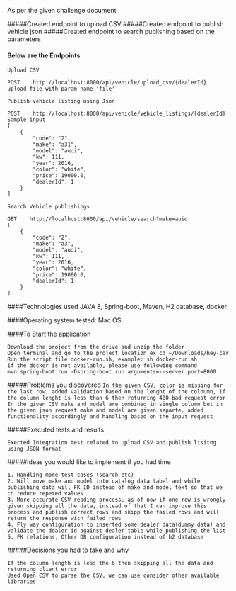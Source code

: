 As per the given challenge document

#####Created endpoint to upload CSV
#####Created endpoint to publish vehicle json
#####Created endpoint to search publishing based on the parameters
#### Below are the Endpoints
```
Upload CSV

POST    http://localhost:8000/api/vehicle/upload_csv/{dealerId}
upload file with param name 'file'
```
```
Publish vehicle listing using Json

POST    http://localhost:8000/api/vehicle/vehicle_listings/{dealerId}
Sample input
[
    {
        "code": "2",
        "make": "a31",
        "model": "audi",
        "kw": 111,
        "year": 2016,
        "color": "white",
        "price": 19000.0,
        "dealerId": 1
    }
]

```
```
Search Vehicle publishings

GET    http://localhost:8000/api/vehicle/search?make=auid
[
    {
        "code": "2",
        "make": "a3",
        "model": "audi",
        "kw": 111,
        "year": 2016,
        "color": "white",
        "price": 19000.0,
        "dealerId": 1
    }
]
```

####Technologies used
JAVA 8, Spring-boot, Maven, H2 database, docker

####Operating system tested:
Mac OS

####To Start the application
```
Download the project from the drive and unzip the folder
Open terminal and go to the project location ex cd ~/Downloads/hey-car
Run the script file docker-run.sh, example: sh docker-run.sh
if the docker is not available, please use following command
mvn spring-boot:run -Dspring-boot.run.arguments=--server.port=8000
```

#####Problems you discovered
```In the given CSV, color is missing for the last row, added validation based on the lenght of the coloumn, if the column lenght is less than 6 then returning 400 bad request error```
```In the given CSV make and model are combined in single column but in the given json request make and model are given separte, added functionality accordingly and handling based on the input request```

#####Executed tests and results
```
Exected Integration test related to upload CSV and publish lisitng using JSON format
```

#####Ideas you would like to implement if you had time
```
1. Handling more test cases (search etc)
2. Will move make and model into catalog data tabel and while publishing data will FK_ID instead of make and model text so that we cn reduce repeted values
3. More accurate CSV reading process, as of now if one row is wrongly given skipping all the data, instead of that I can improve this process and publish correct rows and skipp the failed rows and will return the response with failed rows
4. Fly way configuration to inserted some dealer data(dummy data) and validate the dealer id against dealer table while publishing the list
5. FK relations, Other DB configuration instead of h2 database
```

#####Decisions you had to take and why
```
If the column length is less the 6 then skipping all the data and returning client error
Used Open CSV to parse the CSV, we can use consider other available libraries
```
